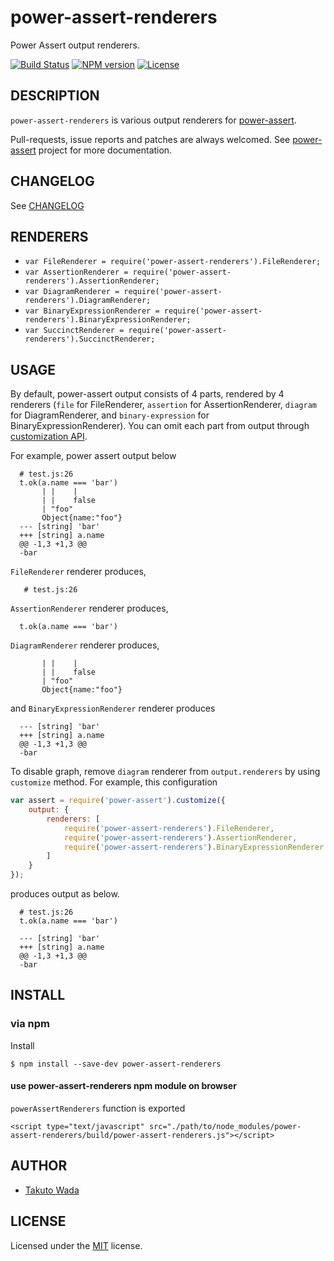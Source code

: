 power-assert-renderers
================================

Power Assert output renderers.

[![Build Status][travis-image]][travis-url]
[![NPM version][npm-image]][npm-url]
[![License][license-image]][license-url]


DESCRIPTION
---------------------------------------
`power-assert-renderers` is various output renderers for [power-assert](http://github.com/power-assert-js/power-assert).

Pull-requests, issue reports and patches are always welcomed. See [power-assert](http://github.com/power-assert-js/power-assert) project for more documentation.


CHANGELOG
---------------------------------------
See [CHANGELOG](https://github.com/twada/power-assert-renderers/blob/master/CHANGELOG.md)


RENDERERS
---------------------------------------

- `var FileRenderer = require('power-assert-renderers').FileRenderer;`
- `var AssertionRenderer = require('power-assert-renderers').AssertionRenderer;`
- `var DiagramRenderer = require('power-assert-renderers').DiagramRenderer;`
- `var BinaryExpressionRenderer = require('power-assert-renderers').BinaryExpressionRenderer;`
- `var SuccinctRenderer = require('power-assert-renderers').SuccinctRenderer;`


USAGE
---------------------------------------

By default, power-assert output consists of 4 parts, rendered by 4 renderers (`file` for FileRenderer, `assertion` for AssertionRenderer, `diagram` for DiagramRenderer, and `binary-expression` for BinaryExpressionRenderer). You can omit each part from output through [customization API](https://github.com/power-assert-js/power-assert#customization-api).


For example, power assert output below 
```
  # test.js:26
  t.ok(a.name === 'bar')
       | |    |         
       | |    false     
       | "foo"          
       Object{name:"foo"}
  --- [string] 'bar'
  +++ [string] a.name
  @@ -1,3 +1,3 @@
  -bar
```

`FileRenderer` renderer produces,
```
   # test.js:26
```

`AssertionRenderer` renderer produces,
```
  t.ok(a.name === 'bar')
```

`DiagramRenderer` renderer produces,
```
       | |    |         
       | |    false     
       | "foo"          
       Object{name:"foo"}
```

and `BinaryExpressionRenderer` renderer produces
```
  --- [string] 'bar'
  +++ [string] a.name
  @@ -1,3 +1,3 @@
  -bar
```


To disable graph, remove `diagram` renderer from `output.renderers` by using `customize` method.
For example, this configuration

```javascript
var assert = require('power-assert').customize({
    output: {
        renderers: [
            require('power-assert-renderers').FileRenderer,
            require('power-assert-renderers').AssertionRenderer,
            require('power-assert-renderers').BinaryExpressionRenderer
        ]
    }
});
```

produces output as below.

```
  # test.js:26
  t.ok(a.name === 'bar')
  
  --- [string] 'bar'
  +++ [string] a.name
  @@ -1,3 +1,3 @@
  -bar
```


INSTALL
---------------------------------------

### via npm

Install

    $ npm install --save-dev power-assert-renderers


#### use power-assert-renderers npm module on browser

`powerAssertRenderers` function is exported

    <script type="text/javascript" src="./path/to/node_modules/power-assert-renderers/build/power-assert-renderers.js"></script>


AUTHOR
---------------------------------------
* [Takuto Wada](http://github.com/twada)


LICENSE
---------------------------------------
Licensed under the [MIT](https://github.com/twada/power-assert-renderers/blob/master/MIT-LICENSE.txt) license.


[travis-url]: http://travis-ci.org/twada/power-assert-renderers
[travis-image]: https://secure.travis-ci.org/twada/power-assert-renderers.svg?branch=master

[npm-url]: https://npmjs.org/package/power-assert-renderers
[npm-image]: https://badge.fury.io/js/power-assert-renderers.svg

[license-url]: https://github.com/twada/power-assert-renderers/blob/master/MIT-LICENSE.txt
[license-image]: http://img.shields.io/badge/license-MIT-brightgreen.svg?style=flat
